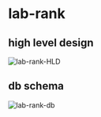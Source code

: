 # lab-rank

## high level design
![lab-rank-HLD](https://github.com/priyanshu360/lab-rank/assets/20378236/f58e342c-be80-4dc9-a4c8-d91234e87a75)

## db schema
![lab-rank-db](https://github.com/priyanshu360/lab-rank/assets/20378236/7cd0f7e0-9181-4085-b688-462118947ff6)

